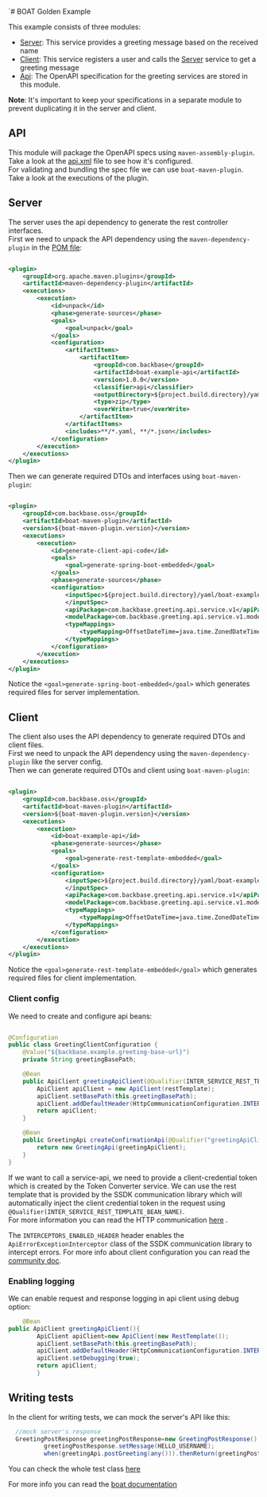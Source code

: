 `# BOAT Golden Example

This example consists of three modules:

- [Server](server): This service provides a greeting message based on the received name
- [Client](client): This service registers a user and calls the [Server](server) service to get a greeting message
- [Api](api): The OpenAPI specification for the greeting services are stored in this module.

**Note**: It's important to keep your specifications in a separate module to prevent duplicating it in the server and
client.

## API

This module will package the OpenAPI specs using `maven-assembly-plugin`. Take a look at
the [api.xml](api/assembly/api.xml) file to see how it's configured.<br/>
For validating and bundling the spec file we can use `boat-maven-plugin`. Take a look at the executions of the plugin.

## Server

The server uses the api dependency to generate the rest controller interfaces.</br>
First we need to unpack the API dependency using the `maven-dependency-plugin` in the [POM file](server/pom.xml):

```xml

<plugin>
    <groupId>org.apache.maven.plugins</groupId>
    <artifactId>maven-dependency-plugin</artifactId>
    <executions>
        <execution>
            <id>unpack</id>
            <phase>generate-sources</phase>
            <goals>
                <goal>unpack</goal>
            </goals>
            <configuration>
                <artifactItems>
                    <artifactItem>
                        <groupId>com.backbase</groupId>
                        <artifactId>boat-example-api</artifactId>
                        <version>1.0.0</version>
                        <classifier>api</classifier>
                        <outputDirectory>${project.build.directory}/yaml</outputDirectory>
                        <type>zip</type>
                        <overWrite>true</overWrite>
                    </artifactItem>
                </artifactItems>
                <includes>**/*.yaml, **/*.json</includes>
            </configuration>
        </execution>
    </executions>
</plugin>
```

Then we can generate required DTOs and interfaces using `boat-maven-plugin`:

```xml

<plugin>
    <groupId>com.backbase.oss</groupId>
    <artifactId>boat-maven-plugin</artifactId>
    <version>${boat-maven-plugin.version}</version>
    <executions>
        <execution>
            <id>generate-client-api-code</id>
            <goals>
                <goal>generate-spring-boot-embedded</goal>
            </goals>
            <phase>generate-sources</phase>
            <configuration>
                <inputSpec>${project.build.directory}/yaml/boat-example-api/greeting-api-v1.0.0.yaml
                </inputSpec>
                <apiPackage>com.backbase.greeting.api.service.v1</apiPackage>
                <modelPackage>com.backbase.greeting.api.service.v1.model</modelPackage>
                <typeMappings>
                    <typeMapping>OffsetDateTime=java.time.ZonedDateTime</typeMapping>
                </typeMappings>
            </configuration>
        </execution>
    </executions>
</plugin>
```

Notice the `<goal>generate-spring-boot-embedded</goal>` which generates required files for server implementation.

## Client

The client also uses the API dependency to generate required DTOs and client files.<br/>
First we need to unpack the API dependency using the `maven-dependency-plugin` like the server config.<br/>
Then we can generate required DTOs and client using `boat-maven-plugin`:

```xml

<plugin>
    <groupId>com.backbase.oss</groupId>
    <artifactId>boat-maven-plugin</artifactId>
    <version>${boat-maven-plugin.version}</version>
    <executions>
        <execution>
            <id>boat-example-api</id>
            <phase>generate-sources</phase>
            <goals>
                <goal>generate-rest-template-embedded</goal>
            </goals>
            <configuration>
                <inputSpec>${project.build.directory}/yaml/boat-example-api/greeting-api-v1.0.0.yaml
                </inputSpec>
                <apiPackage>com.backbase.greeting.api.service.v1</apiPackage>
                <modelPackage>com.backbase.greeting.api.service.v1.model</modelPackage>
                <typeMappings>
                    <typeMapping>OffsetDateTime=java.time.ZonedDateTime</typeMapping>
                </typeMappings>
            </configuration>
        </execution>
    </executions>
</plugin>
```

Notice the `<goal>generate-rest-template-embedded</goal>` which generates required files for client implementation.

### Client config

We need to create and configure api beans:

```java

@Configuration
public class GreetingClientConfiguration {
    @Value("${backbase.example.greeting-base-url}")
    private String greetingBasePath;

    @Bean
    public ApiClient greetingApiClient(@Qualifier(INTER_SERVICE_REST_TEMPLATE_BEAN_NAME) RestTemplate restTemplate) {
        ApiClient apiClient = new ApiClient(restTemplate);
        apiClient.setBasePath(this.greetingBasePath);
        apiClient.addDefaultHeader(HttpCommunicationConfiguration.INTERCEPTORS_ENABLED_HEADER, Boolean.TRUE.toString());
        return apiClient;
    }

    @Bean
    public GreetingApi createConfirmationApi(@Qualifier("greetingApiClient") ApiClient greetingApiClient) {
        return new GreetingApi(greetingApiClient);
    }
}
```

If we want to call a service-api, we need to provide a client-credential token which is created by the Token Converter
service. We can use the rest template that is provided by the SSDK communication library which will automatically inject
the
client credential token in the request using `@Qualifier(INTER_SERVICE_REST_TEMPLATE_BEAN_NAME)`.</br>
For more information you can read the HTTP
communication [here](https://community.backbase.com/documentation/ServiceSDK/latest/http_service_to_service_communication)
.<br/>

The `INTERCEPTORS_ENABLED_HEADER` header enables the `ApiErrorExceptionInterceptor` class of the SSDK communication
library to intercept errors.
For more info about client configuration you can read
the [community doc](https://community.backbase.com/documentation/ServiceSDK/latest/generate_clients_from_openapi).

### Enabling logging

We can enable request and response logging in api client using debug option:

```java
    @Bean
public ApiClient greetingApiClient(){
        ApiClient apiClient=new ApiClient(new RestTemplate());
        apiClient.setBasePath(this.greetingBasePath);
        apiClient.addDefaultHeader(HttpCommunicationConfiguration.INTERCEPTORS_ENABLED_HEADER,Boolean.TRUE.toString());
        apiClient.setDebugging(true);
        return apiClient;
        }
```

## Writing tests

In the client for writing tests, we can mock the server's API like this:

```java
  //mock server's response
  GreetingPostResponse greetingPostResponse=new GreetingPostResponse();
          greetingPostResponse.setMessage(HELLO_USERNAME);
          when(greetingApi.postGreeting(any())).thenReturn(greetingPostResponse);
```

You can check the whole test class [here](client/src/test/java/com/example/RegisterControllerIT.java)

For more info you can read
the [boat documentation](https://github.com/Backbase/backbase-openapi-tools/blob/main/boat-maven-plugin/README.md)